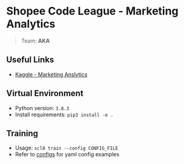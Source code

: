 # Shopee Code League - Marketing Analytics

> Team: **AKA**

## Useful Links
- [Kaggle - Marketing Anslytics](https://www.kaggle.com/c/student-shopee-code-league-marketing-analytics)

## Virtual Environment
- Python version: `3.8.3`
- Install requirements: `pip3 install -e .`

## Training
- Usage: `scl8 train --config CONFIG_FILE`
- Refer to [configs](configs) for yaml config examples
